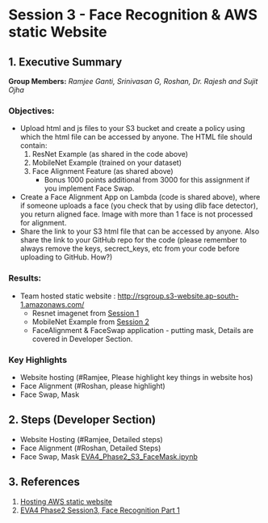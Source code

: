 # Session 3 - Face Recognition & AWS static Website


## 1. Executive Summary
**Group Members:** *Ramjee Ganti, Srinivasan G, Roshan, Dr. Rajesh and Sujit Ojha* 

### **Objectives**:

- Upload html and js files to your S3 bucket and create a policy using which the html file can be accessed by anyone. The HTML file should contain:
    1. ResNet Example (as shared in the code above)
    2. MobileNet Example (trained on your dataset)
    3. Face Alignment Feature (as shared above)
        - Bonus 1000 points additional from 3000 for this assignment if you implement Face Swap. 
- Create a Face Alignment App on Lambda (code is shared above), where if someone uploads a face (you check that by using dlib face detector), you return aligned face. Image with more than 1 face is not processed for alignment. 
- Share the link to your S3 html file that can be accessed by anyone. Also share the link to your GitHub repo for the code (please remember to always remove the keys, secrect_keys, etc from your code before uploading to GitHub. How?)

### **Results**:
- Team hosted static website : http://rsgroup.s3-website.ap-south-1.amazonaws.com/
    - Resnet imagenet from [Session 1]()
    - MobileNet Example from [Session 2]()
    - FaceAlignment & FaceSwap application - putting mask, Details are covered in Developer Section.


### **Key Highlights**
- Website hosting (#Ramjee, Please highlight key things in website hos)
- Face Alignment (#Roshan, please highlight)
- Face Swap, Mask 


## 2. Steps (Developer Section)
- Website Hosting (#Ramjee, Detailed steps)
- Face Alignment (#Roshan, Detailed Steps)
- Face Swap, Mask [EVA4_Phase2_S3_FaceMask.ipynb](EVA4_Phase2_S3_FaceMask.ipynb)


## 3. References

1. [Hosting AWS static website](https://docs.aws.amazon.com/AmazonS3/latest/dev/HostingWebsiteOnS3Setup.html)
2. [EVA4 Phase2 Session3, Face Recognition Part 1](https://theschoolof.ai/)
